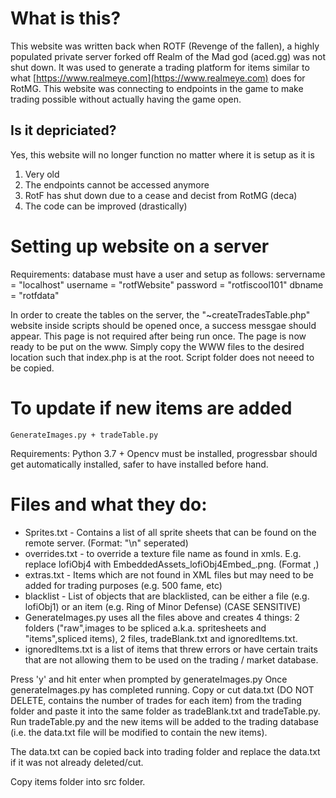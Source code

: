 # What is this?
This website was written back when ROTF (Revenge of the fallen), a highly populated private server forked off Realm of the Mad god (aced.gg) was not shut down. It was used to generate a trading platform for items similar to what [https://www.realmeye.com](https://www.realmeye.com) does for RotMG. This website was connecting to endpoints in the game to make trading possible without actually having the game open.

## Is it depriciated?
Yes, this website will no longer function no matter where it is setup as it is 
 1) Very old
 2) The endpoints cannot be accessed anymore
 3) RotF has shut down due to a cease and decist from RotMG (deca)
 4) The code can be improved (drastically)


# Setting up website on a server
Requirements: database must have a user and setup  as follows:
servername = "localhost"
username = "rotfWebsite"
password = "rotfiscool101"
dbname = "rotfdata"


In order to create the tables on the server, the "~createTradesTable.php" website inside scripts should be opened once, a success messgae should appear.
This page is not required after being run once. 
The page is now ready to be put on the www. Simply copy the WWW files to the desired location such that index.php is at the root.
Script folder does not neeed to be copied.

# To update if new items are added
```
GenerateImages.py + tradeTable.py
```
Requirements: Python 3.7 + Opencv must be installed, progressbar should get automatically installed, safer to have installed before hand.

# Files and what they do:
 - Sprites.txt - Contains a list of all sprite sheets that can be found on the remote server. (Format: "\n" seperated)
 - overrides.txt - to override a texture file name as found in xmls. E.g. replace lofiObj4 with EmbeddedAssets_lofiObj4Embed_.png.  (Format <file to be replaced>,<replacement>)
 - extras.txt - Items which are not found in XML files but may need to be added for trading purposes (e.g. 500 fame, etc)
 - blacklist - List of objects that are blacklisted, can be either a file (e.g. lofiObj1) or an item (e.g. Ring of Minor Defense) (CASE SENSITIVE)
 - GenerateImages.py uses all the files above and creates 4 things: 2 folders ("raw",images to be spliced a.k.a. spritesheets and "items",spliced items), 2 files, tradeBlank.txt and ignoredItems.txt. 
 - ignoredItems.txt is a list of items that threw errors or have certain traits that are not allowing them to be used on the trading / market database.

Press 'y' and hit enter when prompted by generateImages.py
Once generateImages.py has completed running. Copy or cut data.txt (DO NOT DELETE, contains the number of trades for each item) from the trading folder and paste it into the same folder as tradeBlank.txt and tradeTable.py.
Run tradeTable.py and the new items will be added to the trading database (i.e. the data.txt file will be modified to contain the new items). 

The data.txt can be copied back into trading folder and replace the data.txt if it was not already deleted/cut.

Copy items folder into src folder. 
